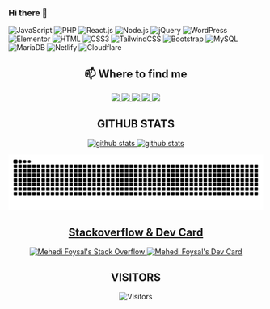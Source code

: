 ### Hi there 👋

![JavaScript](https://img.shields.io/badge/JavaScript-F7DF1E?style=flat-square&logo=javascript&logoColor=black)
![PHP](https://img.shields.io/badge/PHP-777BB4?style=flat-square&logo=php&logoColor=white)
![React.js](https://img.shields.io/badge/React.js-0081CB?style=flat-square&logo=react&logoColor=61DAFB)
![Node.js](https://img.shields.io/badge/Node.js-43853D?style=flat-square&logo=node.js&logoColor=white)
![jQuery](https://img.shields.io/badge/jQuery-0769AD?style=flat-square&logo=jquery&logoColor=white)
![WordPress](https://img.shields.io/badge/Wordpress-21759B?style=flat-square&logo=wordpress&logoColor=white)
![Elementor](https://img.shields.io/badge/Elementor-9146FF?style=flat-square&logo=elementor&logoColor=white)
![HTML](https://img.shields.io/badge/HTML5-E34F26?style=flat-square&logo=html5&logoColor=white)
![CSS3](https://img.shields.io/badge/CSS3-1572B6?style=flat-square&logo=css3&logoColor=white)
![TailwindCSS](https://img.shields.io/badge/Tailwind_CSS-38B2AC?style=flat-square&logo=tailwind-css&logoColor=white)
![Bootstrap](https://img.shields.io/badge/Bootstrap-563D7C?style=flat-square&logo=bootstrap&logoColor=white)
![MySQL](https://img.shields.io/badge/MySQL-005C84?style=flat-square&logo=mysql&logoColor=white)
![MariaDB](https://img.shields.io/badge/MariaDB-003545?style=flat-square&logo=mariadb&logoColor=white)
![Netlify](https://img.shields.io/badge/Netlify-00C7B7?style=flat-square&logo=netlify&logoColor=white)
![Cloudflare](https://img.shields.io/badge/Cloudflare-F38020?style=flat-square&logo=Cloudflare&logoColor=white)

<h2 align="center">📫 Where to find me</h2>
<p align="center">
    <a title="Facebook" href="https://www.facebook.com/mehedi.890/">
        <img src="https://img.shields.io/badge/-Mehedi%20Foysal-%233b5998?style=flat-square&logo=Facebook&logoColor=ffffff" />
    </a>
    <a title="LinkedIn" href="https://www.linkedin.com/in/mehedifoysal8/">
        <img src="https://img.shields.io/badge/-Mehedi%20Foysal-%230e76a8?style=flat-square&logo=Linkedin&logoColor=ffffff" />
    </a>
    <a title="Instagram" href="https://www.instagram.com/mehedi_foysal/">
        <img src="https://img.shields.io/badge/-Mehedi%20Foysal-%233f729b?style=flat-square&logo=instagram&logoColor=ffffff" />
    </a>
    <a title="Twitter" href="https://twitter.com/mehedifoysal15">
        <img src="https://img.shields.io/badge/-Mehedi%20Foysal-%2300acee?style=flat-square&logo=twitter&logoColor=ffffff" />
    </a>
    <a title="Gitlab" href="https://gitlab.com/mehedifoysal8">
        <img src="https://img.shields.io/badge/-Mehedi%20Foysal-%231a3f8b?style=flat-square&logo=gitlab&logoColor=#1a3f8b&logoColor=ffffff" />
    </a>

</p>

<h2 align="center"> GITHUB STATS </h2>
<div align="center">
    <a href="https://github.com/mehedifoysal" >
        <img height="150em" title="github stats" src="https://github-readme-stats.vercel.app/api?username=mehedifoysal&show_icons=true&theme=tokyonight&include_all_commits=true&count_private=true"/>
        <img height="150em" title="github stats" src="https://github-readme-stats.vercel.app/api/top-langs/?username=mehedifoysal&layout=compact&langs_count=7&theme=tokyonight"/>
</div>

![github contribution grid snake animation](https://raw.githubusercontent.com/mehedifoysal/mehedifoysal/output/github-contribution-grid-snake.svg#gh-light-mode-only)

<h2 align="center"> Stackoverflow & Dev Card </h2>
<p align="center">
  <a href="https://stackoverflow.com/users/14949565/mehedi-foysal">
  <img title="Mehedi Foysal's Stack Overflow" src="https://github-readme-stackoverflow.vercel.app/?userID=14949565&theme=dark" />
  </a>
    <a href="https://app.daily.dev/mehedifoysal"><img src="https://api.daily.dev/devcards/5bd78b20aea44c9396f5ac6dced19b3a.png?r=wq0" width="220" alt="Mehedi Foysal's Dev Card"/></a>
</p>

<h2 align="center"> VISITORS </h2>
<p align="center">
    <img title="Visitors" src="https://visitor-badge.glitch.me/badge?page_id=mehedifoysal" />
</p>

<!--
**mehedifoysal/mehedifoysal** is a ✨ _special_ ✨ repository because its `README.md` (this file) appears on your GitHub profile.

Here are some ideas to get you started:

- 🔭 I’m currently working on ...
- 🌱 I’m currently learning ...
- 👯 I’m looking to collaborate on ...
- 🤔 I’m looking for help with ...
- 💬 Ask me about ...
- 📫 How to reach me: ...
- 😄 Pronouns: ...
- ⚡ Fun fact: ...
-->
